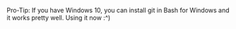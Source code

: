 Pro-Tip: If you have Windows 10, you can install git in Bash for Windows and it works pretty well. Using it now :^)
